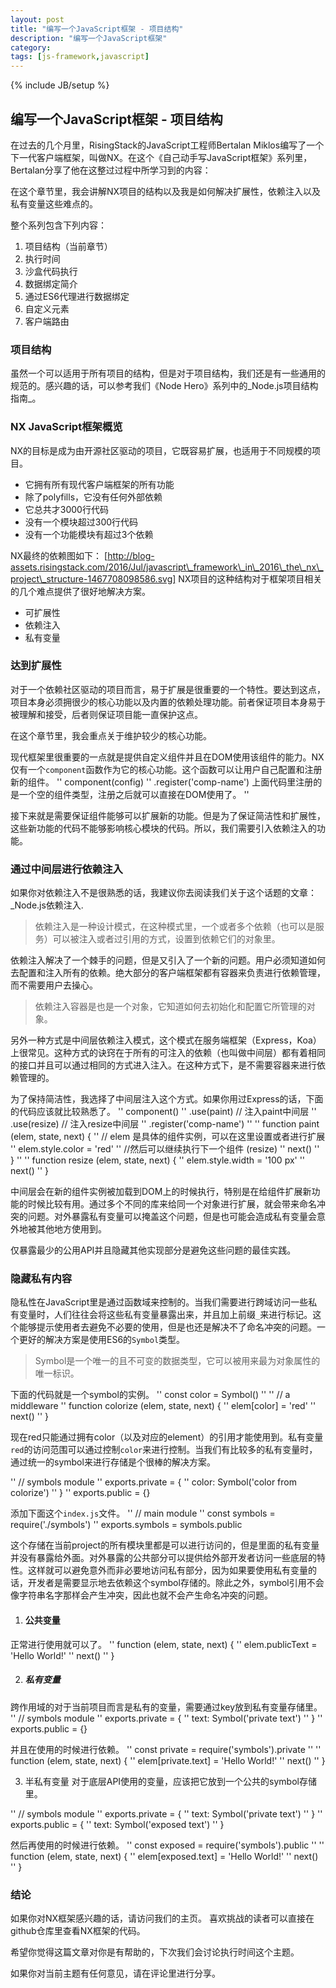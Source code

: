 ```yaml
---
layout: post
title: "编写一个JavaScript框架 - 项目结构"
description: "编写一个JavaScript框架"
category: 
tags: [js-framework,javascript]
---
```

{% include JB/setup %}

## 编写一个JavaScript框架 - 项目结构
在过去的几个月里，RisingStack的JavaScript工程师Bertalan Miklos编写了一个下一代客户端框架，叫做NX。在这个《自己动手写JavaScript框架》系列里，Bertalan分享了他在这整过过程中所学习到的内容：

在这个章节里，我会讲解NX项目的结构以及我是如何解决扩展性，依赖注入以及私有变量这些难点的。

整个系列包含下列内容：
1. 项目结构（当前章节）
2. 执行时间
3. 沙盒代码执行
4. 数据绑定简介
5. 通过ES6代理进行数据绑定
6. 自定义元素
7. 客户端路由

### 项目结构
虽然一个可以适用于所有项目的结构，但是对于项目结构，我们还是有一些通用的规范的。感兴趣的话，可以参考我们《Node Hero》系列中的_Node.js项目结构指南_。

### NX JavaScript框架概览

NX的目标是成为由开源社区驱动的项目，它既容易扩展，也适用于不同规模的项目。

- 它拥有所有现代客户端框架的所有功能
- 除了polyfills，它没有任何外部依赖
- 它总共才3000行代码
- 没有一个模块超过300行代码
- 没有一个功能模块有超过3个依赖

NX最终的依赖图如下：
[http://blog-assets.risingstack.com/2016/Jul/javascript\_framework\_in\_2016\_the\_nx\_project\_structure-1467708098586.svg]
NX项目的这种结构对于框架项目相关的几个难点提供了很好地解决方案。
- 可扩展性
- 依赖注入
- 私有变量

### 达到扩展性
对于一个依赖社区驱动的项目而言，易于扩展是很重要的一个特性。要达到这点，项目本身必须拥很少的核心功能以及内置的依赖处理功能。前者保证项目本身易于被理解和接受，后者则保证项目能一直保护这点。

在这个章节里，我会重点关于维护较少的核心功能。

现代框架里很重要的一点就是提供自定义组件并且在DOM使用该组件的能力。NX仅有一个`component`函数作为它的核心功能。这个函数可以让用户自己配置和注册新的组件。
''  component(config)
''       .register('comp-name')
上面代码里注册的是一个空的组件类型，注册之后就可以直接在DOM使用了。
'' <comp-name></comp-name>

接下来就是需要保证组件能够可以扩展新的功能。但是为了保证简洁性和扩展性，这些新功能的代码不能够影响核心模块的代码。所以，我们需要引入依赖注入的功能。

### 通过中间层进行依赖注入
如果你对依赖注入不是很熟悉的话，我建议你去阅读我们关于这个话题的文章：_Node.js依赖注入.

> 依赖注入是一种设计模式，在这种模式里，一个或者多个依赖（也可以是服务）可以被注入或者过引用的方式，设置到依赖它们的对象里。

依赖注入解决了一个棘手的问题，但是又引入了一个新的问题。用户必须知道如何去配置和注入所有的依赖。绝大部分的客户端框架都有容器来负责进行依赖管理，而不需要用户去操心。

> 依赖注入容器是也是一个对象，它知道如何去初始化和配置它所管理的对象。

另外一种方式是中间层依赖注入模式，这个模式在服务端框架（Express，Koa）上很常见。这种方式的诀窍在于所有的可注入的依赖（也叫做中间层）都有着相同的接口并且可以通过相同的方式进入注入。在这种方式下，是不需要容器来进行依赖管理的。

为了保持简洁性，我选择了中间层注入这个方式。如果你用过Express的话，下面的代码应该就比较熟悉了。
'' component()
''   .use(paint) // 注入paint中间层
''   .use(resize) // 注入resize中间层
''   .register('comp-name')
'' 
'' function paint (elem, state, next) {
''   // elem 是具体的组件实例，可以在这里设置或者进行扩展
''   elem.style.color = 'red'
''   //然后可以继续执行下一个组件 (resize)
''   next()
'' }
'' 
'' function resize (elem, state, next) {
''   elem.style.width = '100 px'
''   next()
'' }

中间层会在新的组件实例被加载到DOM上的时候执行，特别是在给组件扩展新功能的时候比较有用。通过多个不同的库来给同一个对象进行扩展，就会带来命名冲突的问题。对外暴露私有变量可以掩盖这个问题，但是也可能会造成私有变量会意外地被其他地方使用到。

仅暴露最少的公用API并且隐藏其他实现部分是避免这些问题的最佳实践。

### 隐藏私有内容

隐私性在JavaScript里是通过函数域来控制的。当我们需要进行跨域访问一些私有变量时，人们往往会将这些私有变量暴露出来，并且加上前缀`_`来进行标记。这个能够提示使用者去避免不必要的使用，但是也还是解决不了命名冲突的问题。一个更好的解决方案是使用ES6的`Symbol`类型。

> Symbol是一个唯一的且不可变的数据类型，它可以被用来最为对象属性的唯一标识。

下面的代码就是一个symbol的实例。
'' const color = Symbol()
'' 
'' // a middleware
'' function colorize (elem, state, next) {
''   elem[color] = 'red'
''   next()
'' }

现在red只能通过拥有color（以及对应的element）的引用才能使用到。私有变量`red`的访问范围可以通过控制`color`来进行控制。当我们有比较多的私有变量时，通过统一的symbol来进行存储是个很棒的解决方案。

'' // symbols module
'' exports.private = {
''   color: Symbol('color from colorize')
'' }
'' exports.public = {}

添加下面这个`index.js`文件。
'' // main module
'' const symbols = require('./symbols')
'' exports.symbols = symbols.public

这个存储在当前project的所有模块里都是可以进行访问的，但是里面的私有变量并没有暴露给外面。对外暴露的公共部分可以提供给外部开发者访问一些底层的特性。这样就可以避免意外而非必要地访问私有部分，因为如果要使用私有变量的话，开发者是需要显示地去依赖这个symbol存储的。除此之外，symbol引用不会像字符串名字那样会产生冲突，因此也就不会产生命名冲突的问题。

1. ####  公共变量

正常进行使用就可以了。
'' function (elem, state, next) {
''   elem.publicText = 'Hello World!'
''   next()
'' }

2. ##### 私有变量
跨作用域的对于当前项目而言是私有的变量，需要通过key放到私有变量存储里。
'' // symbols module
'' exports.private = {
''   text: Symbol('private text')
'' }
'' exports.public = {}

并且在使用的时候进行依赖。
'' const private = require('symbols').private
'' 
'' function (elem, state, next) {
''   elem[private.text] = 'Hello World!'
''   next()
'' }

3. 半私有变量
	对于底层API使用的变量，应该把它放到一个公共的symbol存储里。

'' // symbols module
'' exports.private = {
''   text: Symbol('private text')
'' }
'' exports.public = {
''   text: Symbol('exposed text')
'' }

然后再使用的时候进行依赖。
'' const exposed = require('symbols').public
'' 
'' function (elem, state, next) {
''   elem[exposed.text] = 'Hello World!'
''   next()
'' }

### 结论
如果你对NX框架感兴趣的话，请访问我们的主页。
喜欢挑战的读者可以直接在github仓库里查看NX框架的代码。

希望你觉得这篇文章对你是有帮助的，下次我们会讨论执行时间这个主题。

如果你对当前主题有任何意见，请在评论里进行分享。




